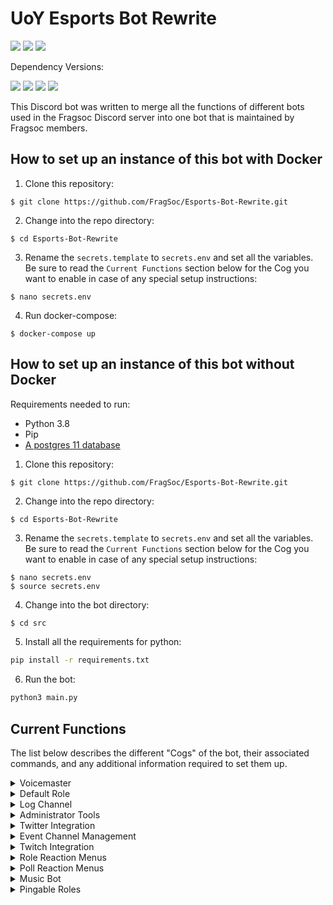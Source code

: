# UoY Esports Bot Rewrite

<div align=left>
    <a href="https://travis-ci.com/FragSoc/esports-bot"><img src="https://img.shields.io/travis/com/fragsoc/esports-bot?style=flat-square" /></a>
    <a href="https://hub.docker.com/r/fragsoc/esports-bot"><img src="https://img.shields.io/docker/pulls/fragsoc/esports-bot?style=flat-square" /></a>
    <a href="https://github.com/FragSoc/esports-bot"><img src="https://img.shields.io/github/license/fragsoc/esports-bot?style=flat-square" /></a>
</div>

Dependency Versions:
<div align=left>
    <img src="https://img.shields.io/badge/min%20python%20version-3.8.0-green?style=flat-square" />
    <img src="https://img.shields.io/badge/min%20postgres%20version-11-lightgrey?style=flat-square" />
    <img src="https://img.shields.io/badge/min%20docker%20version-20.0.0-blue?style=flat-square" />
    <img src="https://img.shields.io/badge/min%20docker--compose%20version-1.25.0-blue?style=flat-square" />
</div>

This Discord bot was written to merge all the functions of different bots used in the Fragsoc Discord server into one bot that is maintained by Fragsoc members.

## How to set up an instance of this bot with Docker

1. Clone this repository:
```console
$ git clone https://github.com/FragSoc/Esports-Bot-Rewrite.git
```

2. Change into the repo directory:
```console
$ cd Esports-Bot-Rewrite
```

3. Rename the `secrets.template` to `secrets.env` and set all the variables. Be sure to read the `Current Functions` section below for the Cog you want to enable in case of any special setup instructions:
```console
$ nano secrets.env
```

4. Run docker-compose:
```console
$ docker-compose up
```

## How to set up an instance of this bot without Docker

Requirements needed to run:

- Python 3.8
- Pip
- [A postgres 11 database](https://www.postgresql.org/docs/current/admin.html)

1. Clone this repository:
```console
$ git clone https://github.com/FragSoc/Esports-Bot-Rewrite.git

```

2. Change into the repo directory:
```console
$ cd Esports-Bot-Rewrite
```

3. Rename the `secrets.template` to `secrets.env` and set all the variables. Be sure to read the `Current Functions` section below for the Cog you want to enable in case of any special setup instructions:
```console
$ nano secrets.env
$ source secrets.env
```

4. Change into the bot directory:
```bash
$ cd src
```
5. Install all the requirements for python:  
```bash  
pip install -r requirements.txt  
```  
6. Run the bot:  
```bash  
python3 main.py  
```  
  
## Current Functions  
The list below describes the different "Cogs" of the bot, their associated commands, and any additional information required to set them up.  
  
<details>    
<summary>Voicemaster</summary>    
    
### Voicemaster    
 #### !setvmmaster <channel_id>  
* Make the given ID a Voicemaster master.    
    
#### !getvmmasters * Get all the Voicemaster masters in the server.    
    
#### !removevmmaster <channel_id>  
* Remove the given ID as a Voicemaster master.    
    
#### !removeallmasters * Remove all Voicemaster masters from the server.    
    
#### !killallslaves * Kill all the Voicemaster slave channels in the server.    
    
#### !lockvm * Locks the Voicemaster slave you're currently in to the number of current members.    
    
#### !unlockvm * Unlocks the Voicemaster slave you're currently in.    
</details>  
  
<details>    
<summary>Default Role</summary>    
    
### Default role    
 #### !setdefaultroles <role_mention | role_id> * Sets the roles that the server gives to members when they join the server.   
    
#### !getdefaultroles * Gets the current default roles set for the server.   
    
#### !removedefaultroles * Removes the current default roles for the server.  
</details>    
  
<details>    
<summary>Log Channel</summary>    
    
### Log Channel    
 #### !setlogchannel <channel_mention | channel_id> * Set the log channel to the #'ed channel or given role ID.    
    
#### !getlogchannel * Gets the current log channel value.    
    
#### !removelogchannel * Removes the current log channel value.    
</details>  
  
<details>    
<summary>Administrator Tools</summary>    
    
### Administrator Tools    
 Adds a few commands useful for admin operations.  
#### !clear_message * Aliases: `cls, purge, delete`  
* Clear the specified number of messages from the current text channel.    
    
#### !members 
* List the current number of members in the server.

#### !remove-cog \<cog name>
* Unloads the given cog.
* *This command requires your user ID to be defined in the env file under `DEV_IDS`*

#### !add-cog \<cog name>
* Loads the given cog.
* *This command requires your user ID to be defined in the env file under `DEV_IDS`*

#### !reload-cog \<cog name>
* Reloads the given cog.
* *This command requires your user ID to be defined in the env file under `DEV_IDS`*

</details>

<details>
<summary>Twitter Integration</summary>

### Twitter Integration

Enables forwarding tweets when they are tweeted to a discord channel for specific Twitter accounts.

Requires the `ENABLE_TWITTER` variable to be set to `TRUE` in order to function.

#### !twitter add \<twitter handle>

* Add a Twitter handle to notify when they tweet or quote retweet.

#### !twitter remove \<twitter handle>

* Remove the given Twitter handle from notifications.

#### !twitter hook [optional: channel mention] [optional: hook name]

* Aliases:  `addtwitterhook, create-hook`
* Creates a Discord Webhook bound to the channel the command was executed in, unless a channel is given, and with a default name unless a name is given.

#### !twitter remove-hook \<hook name>

* Aliases: `deltwitterhook, delete-hook`
* Deletes the Discord Webhook so that updates are no longer sent to that channel

#### !twitter list

* Aliases: `accounts, get-all`.
* Returns a list of the currently tracked Twitter accounts for the server.

</details>

<details>
<summary>Event Channel Management</summary>

### Event Category Management

Each server can have any number of named event categories, where each category creates a sign-in channel, a general chat, a voice chat and a role for the event. All commands in this cog required the `administrator` permission in Discord.

#### !events create-event \<event name> \<role mention | role ID>

* Creates the text channels, and voice channel for the event. The role given is used to later expose the sign-in channel to members. Upon creation the event is set to `closed`.
* See the `open-event` and `close-event` for more information regarding which members can see which channels.
* The role created for this event will have the same as the event name, it is not the role given in the command.

#### !events open-event \<event name>

* Allows the role given in the `create-event` command to see the sign-in channel, and add reactions to the sign-in message.
* The sign-in message grants the role created by the bot for the event.

#### !events close-event \<event name>

* Stops any member who is not an administrator from being able to see any of the event channels.

#### !events delete-event \<event name>

* Deletes all the channels in the category for the event and deletes the role created by the bot for the event.

</details>

<details>
<summary>Twitch Integration</summary>

### Twitch Integration

Enables sending notifications to a Discord channel whenever a tracked channel goes live.

Requires the  `ENABLE_TWITCH` variable to be set to  `TRUE` in order to function.

### Creating your self-signed SSL keys:

1. Create the Certificate Authority (CA) private key:
```console
$ openssl genrsa -des3 -out servercakey.pem
```

2. Create the CA public certificate:
```console
$ openssl req -new -x509 -key servercakey.pem -out root.crt
```

3. Create the server's private key file:
```console
$ openssl genrsa -out server.key
```

4. Create the server's certificate request:
```console
$ openssl req -new -out reqout.txt -key server.key
```

5. Use the CA private key file to sign the server's certificate:
```
$ openssl x509 -req -in reqout.txt -days 3650 -sha1 -CAcreateserial -CA root.crt -CAkey servercakey.pem -out server.crt
```

6. Move the `server.crt` file and `server.key` to the root file directory of the bot (i.e., the same directory as your `.env` etc.)

### Getting your Twitch Credentials:

1. Go to the [Twitch Developers](https://dev.twitch.tv/) site.
1. Once logged in, in the top left, go to `Your Console` or [this](https://dev.twitch.tv/console) site.
1. Register a new application using any name and the OAuth Redirect URL of `http://localhost`.
1. Once created, click `manage`. Copy the string that is in `Client ID` and then click the `New Secret` button to generate a new `Client Secret` and then copy the string it generates.

In your `.env` file the `TWITCH_SUB_SECRET` should be a string that is 10-100 characters long and should not be shared anywhere. This is used to authenticate if a message has come from Twitch or if it has been altered along the way.

The `TWITCH_CALLBACK` is the URL to your HTTPS server. For testing you can use `ngrok`:

- Run `ngrok http 443` and copy the `https` URL **not** the `htttp` URL and use that as your `TWITCH_CALLBACK` variable.

#### !twitch createhook [optional: channel_mention] [optional: hook name]

* Creates a Discord Webhook bound to the channel the command was executed in, unless a channel is given, and with a default name unless a name is given.

#### !twitch deletehook \<hook name>

* Deletes the given Discord Webhook.

#### !twitch add \<twitch handle | twitch url> [optional: custom message]

* Adds a Twitch channel to be tracked in the current Discord server.
* *__If a custom message is given, it must be surrounded by double quotes__*: `!twitch add <twitch_handle> "custom_message"`

#### !twitch remove \<twitch handle>

* Removes a Twitch channel from being tracked in the current Discord server.

#### !twitch list

* Shows a list of all the currently tracked Twitch accounts and their custom messages.

#### !twitch setmessage \<twitch handle> [optional: custom message]

* Sets the custom message of a Twitch channel. Can be left empty if the custom message is to be removed.
* *__If a custom message is given, it must be surrounded by double quotes__*: `!twitch setmessage <twitch_handle> "custom_message"`

#### !twitch getmessage \<twitch handle>

* Gets the currently set custom message for a Twitch channel.

</details>

<details>
<summary>Role Reaction Menus</summary>

### Role Reaction Menus.

Role reaction menus allow admins to create reactable menus that when reacted to grant defined roles to the user.

For devs:

* To enable this function in the bot use the `ENABLE_ROLEREACTIONS` env var and set it to `TRUE`.
* Making new types of reaction menus is easy - simply extend `DiscordReactableMenus.ReactableMenu` or one of the example menus in `DiscordReactableMenus.ExampleMenus`.

#### !roles make-menu \<title> \<description> [\<mentioned role> \<emoji>]

* Creates a new role reaction menu with the given roles and their emojis.
* Each option must be a mentioned role followed by the emoji to use as its reaction. There can be up to 25 roles in a single reaction menu.
* The `title` is displayed at the top of the menu, and the `description` just below. To have either blank leave the quotes empty.
* If the `DELETE_ROLE_CREATION` env var is set to `TRUE` the command message will be deleted.
* *Requires `administrator` permission in Discord*
* An example usage of this command is as such: `!roles make-menu "{title}" "{description}" {@option1 role} {option1 emoji} ... ...`

#### !roles add-option [optional: menu id] [\<mentioned role> \<emoji>]

* Adds more role reaction options to the given menu. If there is no menu id given, the latest role reaction menu will be used.
* There can be one or many options added at the same time with this command.
* Each option must be a mentioned role followed by the emoji to use as its reaction. There can be up to 25 roles in a single reaction menu.
* *Requires `administrator` permission in Discord*
* An example usage of this command is as such: `!roles add-option {menu id} {@option role} {option emoji} ... ...`

#### !roles remove-option \<emoji> [optional: menu id]

* Removes the role associated with the emoji from the given menu. If there is no menu id given, the latest role reaction menu will be used.
* *Requires `administrator` permission in Discord*

#### !roles disable-menu [optional: menu id]

* Disables a reaction menu. This means that roles will not be given to users when they react to the message. If there is no menu id given, the latest role reaction menu will be used.
* *Requires `administrator` permission in Discord*

#### !roles enable-menu [optional: menu id]

* Enables a reaction menu. This means that users will be able to receive roles from the reaction menu when they react. If there is no menu id given, the latest role reaction menu will be used.
* *Requires `administrator` permission in Discord*

#### !roles delete-menu \<menu id>

* Deletes the given role reaction menu. __Does not__ delete any of the roles in the menu, just the message.
* *Requires `administrator` permission in Discord*

#### !roles toggle-ids

* Shows or Hides all role reaction menu footers, which contain the ID of the role reaction menu for ease of identification.
* *Requires `administrator` permission in Discord*

</details>

<details>
<summary>Poll Reaction Menus</summary>

### Poll Reaction menus.

Poll reaction menus allow users to create polls with up to 25 different options for other users, and themselves, to vote on.

The poll start and end is not time based, but instead controlled by the user that created the poll or administrators.

For devs:

* To enable this function in the bot use the `ENABLE_VOTINGMENUS` env var and set it to `TRUE`.
* Making new types of reaction menus is easy - simply extend `DiscordReactableMenus.ReactableMenu` or one of the example menus in `DiscordReactableMenus.ExampleMenus`.

#### !votes make-poll \<title> [\<emoji> \<description>]

* Creates a new poll with each emoji having a description.
* Each option must be an emoji and a description, with each one on a new line. There can be up to 25 roles in a single reaction menu.
* If the `DELETE_VOTING_CREATION` env var is set to `TRUE` the command message will be deleted.
* An example usage of this command is as such:
  ```
  !votes make-poll {title}
  {option1 emoji} {option1 description}
  {option2 emoji} {option2 description}
  ... ...
  [up to option 25]
  ```

#### !votes add-option \<menu id> \<emoji> \<description>

* Aliases: `add, aoption`
* Adds another option to the poll with the menu id given.
* Only one option can be added at a time with this command.
* Each option must be an emoji and a description, with each one on a new line. There can be up to 25 roles in a single reaction menu.
* *You must be the owner of the poll or be an administrator*
* An example usage of this command is as such: `!votes add-option {menu id} {option emoji} {option description}`

#### !votes remove-option \<menu id> \<emoji>

* Aliases: `remove, roption`
* Removes the option from the poll with the menu id given.
* *You must be the owner of the poll or be an administrator*

#### !votes delete-poll \<menu id>

* Aliases: `delete, del`
* Deletes the poll with the menu id given.
* *You must be the owner of the poll or be an administrator*

#### !votes end-poll \<menu id>

* Aliases: `finish, complete, end`
* Deletes the actual poll message and sends a new message with the results of the poll.
* *You must be the owner of the poll or be an administrator*

#### !votes reset-poll \<menu id>

* Aliases: `reset, clear, restart`
* Removes all the current user-added reactions from the poll with the menu id given.
* *You must be the owner of the poll or be an administrator*

</details>

<details>
<summary>Music Bot</summary>

### Music Bot

A basic music bot that functions similarly to the popular 'Hydra Bot'.

Commands that use the prefix of `!music` are commands that must be sent in the defined music channel for the server.
The rest of the commands in this cog can be sent anywhere.
Most `!music` commands require you to be in the same voice channel as the bot, or if it is not in a channel, for you to be in a voice channel.
Some `!music` commands can have this requirement ignored if the user performing the command is an administrator and uses the `force` or `-f` flag in the command.

To add new songs to the queue, just put the name, YouTube link, or a YouTube playlist into the music channel once set.
Also requires you to be in the voice channel with the bot, or if the bot is inactive, in any voice channel.

To enable this cog, use the `ENABLE_MUSIC` env var in your `secrets.env` file, and set it to `TRUE`.
For this cog to work, the `GOOGLE_API` env var must also be set, and instructions on how to get an API credential is below:

### To create your Google API credentials:

1. Go to the [Google Cloud API]("https://console.cloud.google.com/apis/") site.
1. Create a new project and name it whatever you want.
1. In the [dashboard](https://console.cloud.google.com/apis/dashboard), click the `Enable APIs and Services` and search for `YouTube Data API v3`.
1. Click `Enable` to enable the use of the YouTube API.
1. Keep going back until at your [dashboard](https://console.cloud.google.com/apis/dashboard), and go to the [credentials](https://console.cloud.google.com/apis/credentials) section on the left.
1. Click on `Create Credentials` and then `API key`.
1. Copy the key given. For security, it is recommended that you "restrict key" and only enable `YouTube Data API v3`.

#### !music channel set \<channel mention> [optional: [args]]

* This sets the channel mentioned to be used as the music channel. All messages into this channel will be considered music requests, and any music commands must be sent in this channel.
* Optional args:
  * Using `-c` will clear the entire channel before setting it up as the music channel.
* *Requires `administrator` permission in Discord*

#### !music channel get
* Sends the currently set music channel for the server.
* *Requires `administrator` permission in Discord*

#### !music channel reset
* This clears the current music channel and resets the preview and queue messages.
* *Requires `administrator` permission in Discord*

#### !music channel remove

* Unlinks the currently linked music channel from being the music channel. This will not delete the channel or its contents.
* *Requires `administrator` permission in Discord*

#### !music fix
* If the bot has broken and thinks it is still in a Voice Channel, use this command to force it to reset.
* *Requires `administrator` permission in Discord*

#### !music queue

* Aliases: `songqueue, songs, songlist, songslist`
* Gets the current list of songs in the queue.

#### !music join [optional: -f | force]

* Aliases: `connect`
* Make the bot join the channel.
* If you are an admin you can force it join your voice channel using the `-f` or `force` option.

#### !music kick [optional: -f | force]

* Aliases: `leave`
* Kicks the bot from the channel.
* If you are an admin you can force it to leave a voice channel with the `-f` or `force` option.

#### !music play [optional: song request]

* Aliases: `resume`
* Resumes playback of the current song.
* If a song is requested and there is no current song, it is played, otherwise it is added to the queue.

#### !music pause

* Pauses the current song.

#### !music shuffle

* Shuffles the current queue of songs.

#### !music volume \<volume level>

* Sets the volume of the bot for everyone to the level given.

#### !music clear

* Clears the queue entirely, does not stop the current song from playing.

#### !music skip [optional: skip to position]

* Skips the current song.
* If a number is given it will also skip to the song at the position given.
* For example, if 'songs to skip' is 4, the next song to play would be song 4 in the queue.

#### !music remove \<song position>

* Removes the song at the given position from the queue.

#### !music move \<from position> \<to position>

* Moves the song at position `from position` to position `to position` in the queue.

</details>

<details>
<summary>Pingable Roles</summary>

### Pingable Roles

Pingable roles are roles that can be voted in to be created by any user, and that once created have a cooldown tied to how often that role can be pinged.

A user can create a poll where if there are enough votes by the time the poll ends, a role will be created. The length of the poll and the number of votes required are customisable by server admins.

After the poll finishes, a reaction menu gets created, allowing *any* user to react and receive the role. Initially the role will have the default cooldown of the server, but can be overridden.

#### !pingme settings get-settings

* Returns an embed of the current default settings for the server.
* *Requires `administrator` permission in Discord*

#### !pingme settings default-settings

* Resets all settings for this guild to the bot-defined defaults defined in the `.env` file.
* *Requires `administrator` permission in Discord*

#### !pingme settings poll-length \<poll length in seconds>

* Sets the default poll length to the given time in seconds.
* Polls can have a custom length by specifying it when using the [`!pingme create-role`](#pingme-create-role-role-name-optional-poll-length-in-seconds) command.
* *Requires `administrator` permission in Discord*

#### !pingme settings poll-threshold \<number of votes threshold>

* Sets the number of votes required in a poll for the role to be created.
* *Requires `administrator` permission in Discord*

#### !pingme settings ping-cooldown \<cooldown in seconds>

* Sets the default ping cooldown for any pingable role created with this cog.
* Roles can have their cooldown altered individually with the [`!pingme role-cooldown`](#pingme-role-cooldown-role-mention--role-id-cooldown-in-seconds) command.
* *Requires `administrator` permission in Discord*

#### !pingme settings poll-emoji \<emoji>

* Sets the emoji to be used when creating a poll to vote in.
* *Requires `administrator` permission in Discord*

#### !pingme settings role-emoji \<emoji>

* Sets the default emoji to be used in the role reaction menu for the pingable role once it has been created.
* Roles can have their reactable emoji altered individually with the [`!pingme role-emoji`](#pingme-role-emoji-role-mention--role-id-emoji) command.
* *Requires `administrator` permission in Discord*

#### !pingme disable-role \<one or many role mentions>

* Disables the roles mentioned from being mentioned by non-administrators and disables their reaction menus.
* The roles provided __must__ be pingable roles created with this cog.
* *Requires `administrator` permission in Discord*

#### !pingme enable-role \<one or many role mentions>

* Enabled the roles mentioned to be mentioned by non-administrators and allows their reaction menus to be reacted to.
* The roles provided __must__ be pingable roles created with this cog.
* *Requires `administrator` permission in Discord*

#### !pingme create-role \<role name> [optional: poll length in seconds]

* Creates a new poll to create a role if the number of votes has surpassed the server's threshold after the poll length has passed.

#### !pingme delete-role \<one or many role mentions>

* Deletes the mentioned roles from the server.
* The roles provided __must__ be pingable roles created with this cog.
* *Requires `administrator` permission in Discord*

#### !pingme convert-role \<one or many role mentions>

* Converts the mentioned roles into pingable roles and creates their reaction menus.
* The roles provided __cannot__ be roles that are already pingable roles.
* *Requires `administrator` permission in Discord*

#### !pingme convert-pingable \<one or many role mentions>

* Converts the mentioned roles from pingable roles into normal roles and deletes their reaction menus.
* The roles provided __must__ be pingable roles created with this cog.
* *Requires `administrator` permission in Discord*

#### !pingme role-cooldown \<role mention | role ID> <cooldown in seconds>

* Sets the ping cooldown for a specific role which overrides the server default for that role.
* The role provided __must__ be a pingable role created with this cog.
* *Requires `administrator` permission in Discord*

#### !pingme role-emoji \<role mention | role ID> <emoji>

* Sets the emoji to use in the reaction menu for the given role.
* The role provided __must__ be a pingable role created with this cog.
* *Requires `administrator` permission in Discord*

</details>
